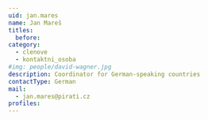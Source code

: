 ```yaml
---
uid: jan.mares
name: Jan Mareš
titles:
  before:
category: 
  - clenove
  - kontaktni_osoba
#img: people/david-wagner.jpg 
description: Coordinator for German-speaking countries 
contactType: German
mail: 
  - jan.mares@pirati.cz
profiles:
---
```

